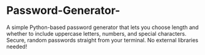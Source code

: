 # Password-Generator-
A simple Python-based password generator that lets you choose length and whether to include uppercase letters, numbers, and special characters. Secure, random passwords straight from your terminal. No external libraries needed! 
